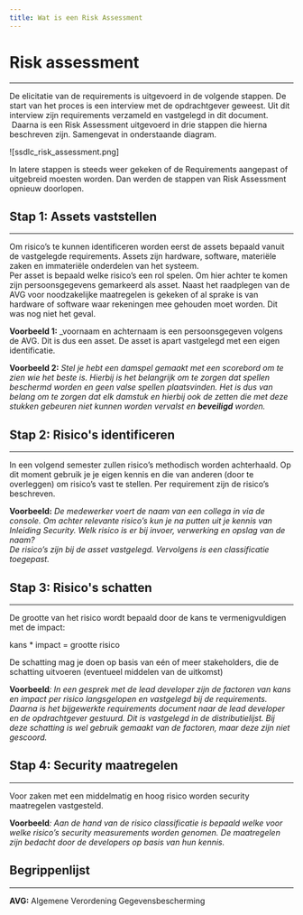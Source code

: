 ```yaml
---
title: Wat is een Risk Assessment
---
```


# Risk assessment
---
De elicitatie van de requirements is uitgevoerd in de volgende stappen. De start van het proces is een interview met de opdrachtgever geweest. Uit dit interview zijn requirements verzameld en vastgelegd in dit document.  Daarna is een Risk Assessment uitgevoerd in drie stappen die hierna beschreven zijn. Samengevat in onderstaande diagram.

![ssdlc_risk_assessment.png]

In latere stappen is steeds weer gekeken of de Requirements aangepast of uitgebreid moesten worden. Dan werden de stappen van Risk Assessment opnieuw doorlopen.

## Stap 1: Assets vaststellen
---
Om risico’s te kunnen identificeren worden eerst de assets bepaald vanuit de vastgelegde requirements. Assets zijn hardware, software, materiële zaken en immateriële onderdelen van het systeem.  
Per asset is bepaald welke risico’s een rol spelen. Om hier achter te komen zijn persoonsgegevens gemarkeerd als asset. Naast het raadplegen van de AVG voor noodzakelijke maatregelen is gekeken of al sprake is van hardware of software waar rekeningen mee gehouden moet worden. Dit was nog niet het geval.

**Voorbeeld 1:** 
_voornaam en achternaam is een persoonsgegeven volgens de AVG. Dit is dus een asset. De asset is apart vastgelegd met een eigen identificatie.

**Voorbeeld 2:**
_Stel je hebt een damspel gemaakt met een scorebord om te zien wie het beste is. Hierbij is het belangrijk om te zorgen dat spellen beschermd worden en geen valse spellen plaatsvinden. Het is dus van belang om te zorgen dat elk damstuk en hierbij ook de zetten die met deze stukken gebeuren niet kunnen worden vervalst en ***beveiligd*** worden._


## Stap 2: Risico's identificeren
---
In een volgend semester zullen risico’s methodisch worden achterhaald. Op dit moment gebruik je je eigen kennis en die van anderen (door te overleggen) om risico’s vast te stellen. Per requirement zijn de risico’s beschreven.

**Voorbeeld:** 
_De medewerker voert de naam van een collega in via de console. Om achter relevante risico’s kun je na putten uit je kennis van Inleiding Security. Welk risico is er bij invoer, verwerking en opslag van de naam?  
De risico’s zijn bij de asset vastgelegd. Vervolgens is een classificatie toegepast._

## Stap 3: Risico's schatten
---
De grootte van het risico wordt bepaald door de kans te vermenigvuldigen met de impact:

kans * impact = grootte risico

De schatting mag je doen op basis van eén of meer stakeholders, die de schatting uitvoeren (eventueel middelen van de uitkomst)

**Voorbeeld**_: 
In een gesprek met de lead developer zijn de factoren van kans en impact per risico langsgelopen en vastgelegd bij de requirements. Daarna is het bijgewerkte requirements document naar de lead developer en de opdrachtgever gestuurd. Dit is vastgelegd in de distributielijst. Bij deze schatting is wel gebruik gemaakt van de factoren, maar deze zijn niet gescoord._


## Stap 4: Security maatregelen
---
Voor zaken met een middelmatig en hoog risico worden security maatregelen vastgesteld.

**Voorbeeld**_:
Aan de hand van de risico classificatie is bepaald welke voor welke risico’s security measurements worden genomen. De maatregelen zijn bedacht door de developers op basis van hun kennis._


## Begrippenlijst
---
**AVG:** Algemene Verordening Gegevensbescherming
